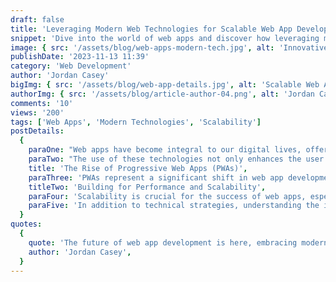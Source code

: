 ```yaml
---
draft: false
title: 'Leveraging Modern Web Technologies for Scalable Web App Development'
snippet: 'Dive into the world of web apps and discover how leveraging modern web technologies can drive efficiency, accessibility, and scalability.'
image: { src: '/assets/blog/web-apps-modern-tech.jpg', alt: 'Innovative Web App Development' }
publishDate: '2023-11-13 11:39'
category: 'Web Development'
author: 'Jordan Casey'
bigImg: { src: '/assets/blog/web-app-details.jpg', alt: 'Scalable Web App Development' }
authorImg: { src: '/assets/blog/article-author-04.png', alt: 'Jordan Casey' }
comments: '10'
views: '200'
tags: ['Web Apps', 'Modern Technologies', 'Scalability']
postDetails:
  {
    paraOne: "Web apps have become integral to our digital lives, offering seamless experiences across various devices without the need for downloading or installing software. This article explores how modern web technologies such as HTML5, CSS3, JavaScript frameworks, and Progressive Web Apps (PWAs) are revolutionizing web app development.",
    paraTwo: "The use of these technologies not only enhances the user experience through fast loading times and responsive designs but also ensures that web apps are accessible across all devices and platforms. This inclusivity and accessibility drive a wider adoption, making web apps a strategic choice for businesses aiming to reach a broad audience.",
    title: 'The Rise of Progressive Web Apps (PWAs)',
    paraThree: 'PWAs represent a significant shift in web app development, blending the best of web and mobile app features. They offer offline capabilities, push notifications, and home screen access, delivering a mobile-app-like experience within a browser. This section delves into the benefits of PWAs and how they are changing the landscape of web development.',
    titleTwo: 'Building for Performance and Scalability',
    paraFour: 'Scalability is crucial for the success of web apps, especially when dealing with variable traffic and growing user bases. This part of the article covers strategies for optimizing web app performance, from server-side rendering to efficient data handling and caching techniques. Learn how to build web apps that not only perform well under pressure but also scale smoothly as your needs evolve.',
    paraFive: 'In addition to technical strategies, understanding the importance of a user-centered design philosophy is key to creating successful web apps. This section offers insights into creating intuitive, engaging user interfaces that keep users coming back. It also highlights the role of continuous testing and iteration in improving web app quality and performance over time.',
  }
quotes:
  {
    quote: 'The future of web app development is here, embracing modern technologies to build apps that are not only powerful and scalable but also universally accessible and engaging.',
    author: 'Jordan Casey',
  }
---
```

